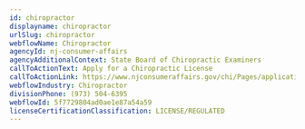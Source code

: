 ```yaml
---
id: chiropractor
displayname: chiropractor
urlSlug: chiropractor
webflowName: Chiropractor
agencyId: nj-consumer-affairs
agencyAdditionalContext: State Board of Chiropractic Examiners
callToActionText: Apply for a Chiropractic License
callToActionLink: https://www.njconsumeraffairs.gov/chi/Pages/applications.aspx
webflowIndustry: Chiropractor
divisionPhone: (973) 504-6395
webflowId: 5f7729804ad0ae1e87a54a59
licenseCertificationClassification: LICENSE/REGULATED
---
```


